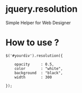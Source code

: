 # jquery.resolution
Simple Helper for Web Designer

# How to use ?

	$('#yourdiv').resolution({
	
		opacity		: 0.5,
		color		: "white",
		background	: "black",
		width		: 300
		
	});
